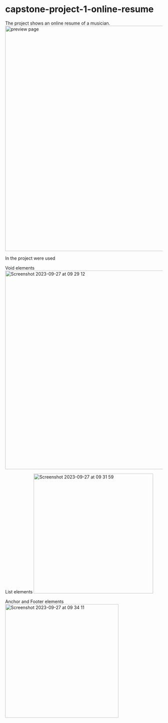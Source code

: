 # capstone-project-1-online-resume

The project shows an online resume of a musician.
<img width="718" alt="preview page" src="https://github.com/m-grande/capstone-project-1-online-resume/assets/125394826/747716eb-7fad-4936-a417-d238688563cc">


In the project were used

Void elements 
<img width="633" alt="Screenshot 2023-09-27 at 09 29 12" src="https://github.com/m-grande/capstone-project-1-online-resume/assets/125394826/a384c510-b251-439d-9bb8-d612d0aac184">

List elements
<img width="382" alt="Screenshot 2023-09-27 at 09 31 59" src="https://github.com/m-grande/capstone-project-1-online-resume/assets/125394826/d5bd97d6-7509-46da-a044-4f18b41ca5cb">

Anchor and Footer elements
<img width="362" alt="Screenshot 2023-09-27 at 09 34 11" src="https://github.com/m-grande/capstone-project-1-online-resume/assets/125394826/ad9ff693-d6a0-4500-8b9a-0bc71f720aa3">
